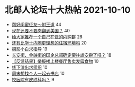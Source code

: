 # 北邮人论坛十大热帖 2021-10-10

- [帮好闺蜜征友～附王道](https://bbs.byr.cn/article/Friends/2007439) 44
- [现在还要不要肉翻到美国？](https://bbs.byr.cn/article/WorkLife/1174420) 40
- [给大家推荐一个自己在做的内购群](https://bbs.byr.cn/article/Beauty/333257) 28
- [还有比学十内圈更理想的住宿环境吗](https://bbs.byr.cn/article/Talking/6304333) 20
- [摄影小白求指导](https://bbs.byr.cn/article/Photo/271086) 19
- [长安街、金融街的国企总部确定要往雄安搬了吗？](https://bbs.byr.cn/article/Job/2142467) 18
- [【反馈结果】举报楼上楼餐厅售卖发霉食物](https://bbs.byr.cn/article/Food/516080) 10
- [线下演出求组织](https://bbs.byr.cn/article/SuperStar/96750) 10
- [周末想找个人一起去书店](https://bbs.byr.cn/article/Feeling/3177340) 10
- [校医院有皮肤科吗？](https://bbs.byr.cn/article/Health/226518) 9


